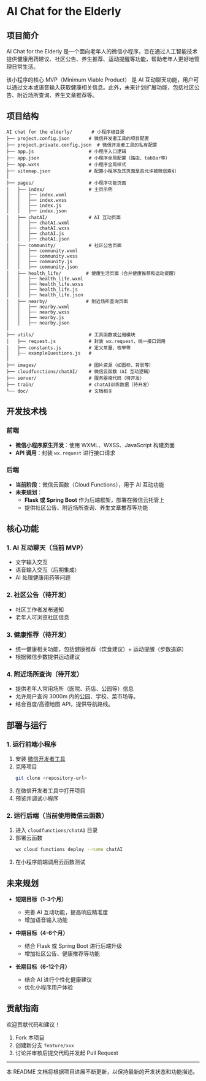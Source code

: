 # AI Chat for the Elderly

## 项目简介
AI Chat for the Elderly 是一个面向老年人的微信小程序，旨在通过人工智能技术提供健康用药建议、社区公告、养生推荐、运动提醒等功能，帮助老年人更好地管理日常生活。

该小程序的核心 MVP（Minimum Viable Product） 是 AI 互动聊天功能，用户可以通过文本或语音输入获取健康相关信息。此外，未来计划扩展功能，包括社区公告、附近场所查询、养生文章推荐等。

## 项目结构

```plaintext
AI chat for the elderly/       # 小程序根目录
├── project.config.json       # 微信开发者工具的项目配置
├── project.private.config.json  # 微信开发者工具的私有配置
├── app.js                    # 小程序入口逻辑
├── app.json                  # 小程序全局配置（路由、tabBar等）
├── app.wxss                  # 小程序全局样式
├── sitemap.json              # 配置小程序及其页面是否允许被微信索引
│
├── pages/                    # 小程序功能页面
│   ├── index/                # 主页示例
│   │   ├── index.wxml
│   │   ├── index.wxss
│   │   ├── index.js
│   │   ├── index.json
│   ├── chatAI/               # AI 互动页面
│   │   ├── chatAI.wxml
│   │   ├── chatAI.wxss
│   │   ├── chatAI.js
│   │   ├── chatAI.json
│   ├── community/            # 社区公告页面
│   │   ├── community.wxml
│   │   ├── community.wxss
│   │   ├── community.js
│   │   ├── community.json
│   ├── health_life/         # 健康生活页面（合并健康推荐和运动提醒）
│   │   ├── health_life.wxml
│   │   ├── health_life.wxss
│   │   ├── health_life.js
│   │   ├── health_life.json
│   ├── nearby/              # 附近场所查询页面
│   │   ├── nearby.wxml
│   │   ├── nearby.wxss
│   │   ├── nearby.js
│   │   ├── nearby.json
│
├── utils/                    # 工具函数或公用模块
│   ├── request.js            # 封装 wx.request，统一接口调用
│   ├── constants.js          # 定义常量、枚举等
│   ├── exampleQuestions.js   # 
│
├── images/                   # 图片资源（如图标、背景等）
├── cloudfunctions/chatAI/    # 微信云函数（AI 互动逻辑）
├── server/                   # 服务器端代码（待开发）
├── train/                    # chatAI训练数据（待开发）
└── doc/                      # 文档相关
```

## 开发技术栈
### 前端
- **微信小程序原生开发**：使用 WXML、WXSS、JavaScript 构建页面
- **API 调用**：封装 `wx.request` 进行接口请求

### 后端
- **当前阶段**：微信云函数（Cloud Functions），用于 AI 互动功能
- **未来规划**：
  - **Flask 或 Spring Boot** 作为后端框架，部署在微信云托管上
  - 提供社区公告、附近场所查询、养生文章推荐等功能

## 核心功能
### 1. AI 互动聊天（当前 MVP）
- 文字输入交互
- 语音输入交互（后期集成）
- AI 处理健康用药等问题

### 2. 社区公告（待开发）
- 社区工作者发布通知
- 老年人可浏览社区信息

### 3. 健康推荐（待开发）
- 统一健康相关功能，包括健康推荐（饮食建议）+ 运动提醒（步数追踪）
- 根据微信步数提供运动建议

### 4. 附近场所查询（待开发）
- 提供老年人常用场所（医院、药店、公园等）信息
- 允许用户查询 3000m 内的公园、学校、菜市场等。
- 结合百度/高德地图 API，提供导航路线。

## 部署与运行
### 1. 运行前端小程序
1. 安装 [微信开发者工具](https://developers.weixin.qq.com/miniprogram/dev/devtools/download.html)
2. 克隆项目
   ```sh
   git clone <repository-url>
   ```
3. 在微信开发者工具中打开项目
4. 预览并调试小程序

### 2. 运行后端（当前使用微信云函数）
1. 进入 `cloudfunctions/chatAI` 目录
2. 部署云函数
   ```sh
   wx cloud functions deploy --name chatAI
   ```
3. 在小程序前端调用云函数测试

## 未来规划
- **短期目标（1-3个月）**
  - 完善 AI 互动功能，提高响应精准度
  - 增加语音输入功能

- **中期目标（4-6个月）**
  - 结合 Flask 或 Spring Boot 进行后端升级
  - 增加社区公告、健康推荐等功能

- **长期目标（6-12个月）**
  - 结合 AI 进行个性化健康建议
  - 优化小程序用户体验

## 贡献指南
欢迎贡献代码和建议！
1. Fork 本项目
2. 创建新分支 `feature/xxx`
3. 讨论并审核后提交代码并发起 Pull Request


---

本 README 文档将根据项目进展不断更新，以保持最新的开发状态和功能描述。

